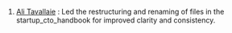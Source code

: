 1. [Ali Tavallaie](https://github.com/tavallaie) : Led the restructuring and renaming of files in the startup_cto_handbook for improved clarity and consistency. 
